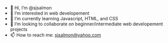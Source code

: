 - 👋 Hi, I’m @sjsalmon
- 👀 I’m interested in web developement
- 🌱 I’m currently learning Javascript, HTML, and CSS
- 💞️ I’m looking to collaborate on beginner/intermediate web developement projects
- 📫 How to reach me: sjsalmon@yahoo.com

<!---
sjsalmon/sjsalmon is a ✨ special ✨ repository because its `README.md` (this file) appears on your GitHub profile.
You can click the Preview link to take a look at your changes.
--->
